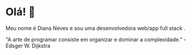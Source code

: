 # Olá! 👋

Meu nome é Diana Neves e sou uma desenvolvedora web/app full stack .



"A arte de programar consiste em organizar e dominar a complexidade." - Edsger W. Dijkstra

